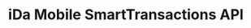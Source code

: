 ---
title: iDa Mobile SmartTransactions API

language_tabs:
  - json : JSON
  - curl : cURL

toc_footers:
  - <a href='http://www.idamob.ru'>@ copyright iDa Mobile 2016</a>
  - <a href='http://doc.idamob.ru'>@ documentation iDa Mobile</a>

includes:
  - smarttransactions/description
  - smarttransactions/protocol
  - smarttransactions/installation
  - smarttransactions/faq

search: true
---